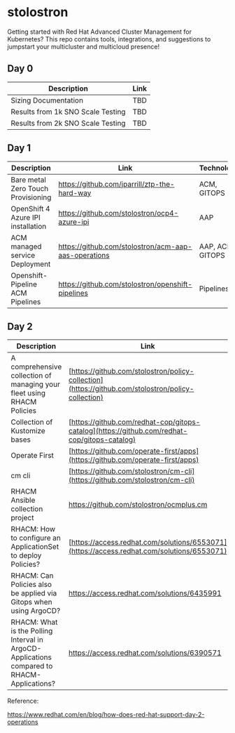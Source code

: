 # stolostron
Getting started with Red Hat Advanced Cluster Management for Kubernetes?  This repo contains tools, integrations, and suggestions to jumpstart your multicluster and multicloud presence!

## Day 0

| Description | Link |
|-------------|------|
| Sizing Documentation | TBD |
| Results from 1k SNO Scale Testing | TBD |
| Results from 2k SNO Scale Testing | TBD |

## Day 1

| Description | Link | Technology |
|-------------|------|------------|
| Bare metal Zero Touch Provisioning | https://github.com/jparrill/ztp-the-hard-way | ACM, GITOPS |
| OpenShift 4 Azure IPI installation | https://github.com/stolostron/ocp4-azure-ipi | AAP |
| ACM managed service Deployment | https://github.com/stolostron/acm-aap-aas-operations | AAP, ACM, GITOPS |
| Openshift-Pipeline ACM Pipelines | https://github.com/stolostron/openshift-pipelines | Pipelines |

## Day 2

| Description | Link |
|-------------|------|
| A comprehensive collection of managing your fleet using RHACM Policies | [https://github.com/stolostron/policy-collection](https://github.com/stolostron/policy-collection) |
| Collection of Kustomize bases | [https://github.com/redhat-cop/gitops-catalog](https://github.com/redhat-cop/gitops-catalog) |
| Operate First | [https://github.com/operate-first/apps](https://github.com/operate-first/apps) |
| cm cli | [https://github.com/stolostron/cm-cli](https://github.com/stolostron/cm-cli) |
| RHACM Ansible collection project | https://github.com/stolostron/ocmplus.cm |
| RHACM: How to configure an ApplicationSet to deploy Policies? | [https://access.redhat.com/solutions/6553071](https://access.redhat.com/solutions/6553071) |
| RHACM: Can Policies also be applied via Gitops when using ArgoCD? | https://access.redhat.com/solutions/6435991 |
| RHACM: What is the Polling Interval in ArgoCD-Applications compared to RHACM-Applications? | https://access.redhat.com/solutions/6390571 |

Reference: 

https://www.redhat.com/en/blog/how-does-red-hat-support-day-2-operations
